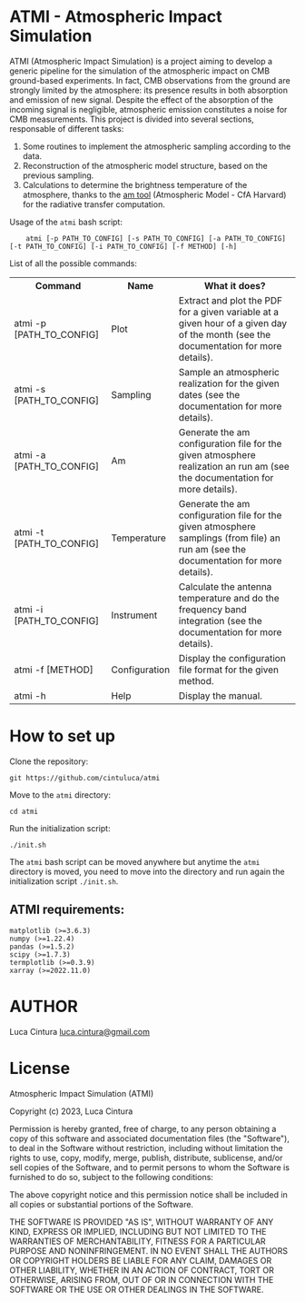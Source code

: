 # ATMI - Atmospheric Impact Simulation

ATMI (Atmospheric Impact Simulation) is a project aiming to develop a generic pipeline for the simulation of the atmospheric impact on CMB ground-based experiments. In fact, CMB observations from the ground are strongly limited by the atmosphere: its presence results in both absorption and emission of new signal. Despite the effect of the absorption of the incoming signal is negligible, atmospheric emission constitutes a noise for CMB measurements. 
This project is divided into several sections, responsable of different tasks:

1. Some routines to implement the atmospheric sampling according to the data.
2. Reconstruction of the atmospheric model structure, based on the previous sampling.
3. Calculations to determine the brightness temperature of the atmosphere, thanks to the <a href="https://lweb.cfa.harvard.edu/~spaine/am/">am tool</a> (Atmospheric Model - CfA Harvard) for the radiative transfer computation. 

Usage of the `atmi` bash script: 

```
	atmi [-p PATH_TO_CONFIG] [-s PATH_TO_CONFIG] [-a PATH_TO_CONFIG] [-t PATH_TO_CONFIG] [-i PATH_TO_CONFIG] [-f METHOD] [-h]
```

List of all the possible commands:

<table>
<tr><th>Command			            <th>Name		    <th>What it does?
<tr><td>atmi -p [PATH_TO_CONFIG]	<td>Plot	   	    <td>Extract and plot the PDF for a given variable at a given hour of a given day of the month (see the documentation for more details).
<tr><td>atmi -s [PATH_TO_CONFIG]	<td>Sampling	    <td>Sample an atmospheric realization for the given dates (see the documentation for more details).
<tr><td>atmi -a [PATH_TO_CONFIG]	<td>Am		        <td>Generate the am configuration file for the given atmosphere realization an run am (see the documentation for more details).
<tr><td>atmi -t [PATH_TO_CONFIG]	<td>Temperature	    <td>Generate the am configuration file for the given atmosphere samplings (from file) an run am (see the documentation for more details).
<tr><td>atmi -i [PATH_TO_CONFIG]	<td>Instrument      <td>Calculate the antenna temperature and do the frequency band integration (see the documentation for more details).
<tr><td>atmi -f [METHOD]	        <td>Configuration   <td>Display the configuration file format for the given method.
<tr><td>atmi -h			            <td>Help		    <td>Display the manual.
</table>

# How to set up

Clone the repository:

`git https://github.com/cintuluca/atmi` <br/>

Move to the `atmi` directory:

`cd atmi` <br/>

Run the initialization script:

`./init.sh` <br/>

The `atmi` bash script can be moved anywhere but anytime the `atmi` directory is moved, you need to move into the directory and run again the initialization script `./init.sh`.

## ATMI requirements:

`matplotlib (>=3.6.3)` <br/>
`numpy (>=1.22.4)` <br/>
`pandas (>=1.5.2)` <br/>
`scipy (>=1.7.3)` <br/>
`termplotlib (>=0.3.9)` <br/>
`xarray (>=2022.11.0)` <br/>

# AUTHOR

Luca Cintura <luca.cintura@gmail.com> <br />

# License

Atmospheric Impact Simulation (ATMI)

Copyright (c) 2023, Luca Cintura

Permission is hereby granted, free of charge, to any person obtaining a copy
of this software and associated documentation files (the "Software"), to deal
in the Software without restriction, including without limitation the rights
to use, copy, modify, merge, publish, distribute, sublicense, and/or sell
copies of the Software, and to permit persons to whom the Software is
furnished to do so, subject to the following conditions:

The above copyright notice and this permission notice shall be included in all
copies or substantial portions of the Software.

THE SOFTWARE IS PROVIDED "AS IS", WITHOUT WARRANTY OF ANY KIND, EXPRESS OR
IMPLIED, INCLUDING BUT NOT LIMITED TO THE WARRANTIES OF MERCHANTABILITY,
FITNESS FOR A PARTICULAR PURPOSE AND NONINFRINGEMENT. IN NO EVENT SHALL THE
AUTHORS OR COPYRIGHT HOLDERS BE LIABLE FOR ANY CLAIM, DAMAGES OR OTHER
LIABILITY, WHETHER IN AN ACTION OF CONTRACT, TORT OR OTHERWISE, ARISING FROM,
OUT OF OR IN CONNECTION WITH THE SOFTWARE OR THE USE OR OTHER DEALINGS IN THE
SOFTWARE.

